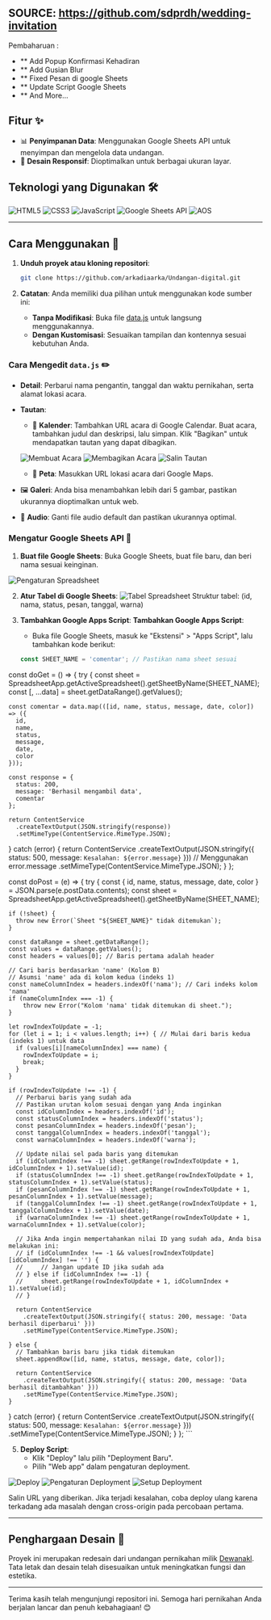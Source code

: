 ## SOURCE: https://github.com/sdprdh/wedding-invitation 

Pembaharuan :
- ** Add Popup Konfirmasi Kehadiran
- ** Add Gusian Blur
- ** Fixed Pesan di google Sheets
- ** Update Script Google Sheets
- ** And More...

## Fitur ✨
- 📊 **Penyimpanan Data**: Menggunakan Google Sheets API untuk menyimpan dan mengelola data undangan.
- 📱 **Desain Responsif**: Dioptimalkan untuk berbagai ukuran layar.

## Teknologi yang Digunakan 🛠️

![HTML5](https://img.shields.io/badge/HTML5-E34F26?style=flat&logo=html5&logoColor=white)
![CSS3](https://img.shields.io/badge/CSS3-1572B6?style=flat&logo=css3&logoColor=white)
![JavaScript](https://img.shields.io/badge/JavaScript-F7DF1E?style=flat&logo=javascript&logoColor=black)
![Google Sheets API](https://img.shields.io/badge/Google%20Sheets%20API-34A853?style=flat&logo=googlesheets&logoColor=white)
![AOS](https://img.shields.io/badge/AOS-Animate%20On%20Scroll-38B2AC?style=flat)

---

## Cara Menggunakan 🚀

1. **Unduh proyek atau kloning repositori**:
    ```bash
    git clone https://github.com/arkadiaarka/Undangan-digital.git
    ```

2. **Catatan**: Anda memiliki dua pilihan untuk menggunakan kode sumber ini:
    - **Tanpa Modifikasi**: Buka file [data.js](https://github.com/arkadiaarka/Undangan-digital/blob/main/src/assets/data/data.js) untuk langsung menggunakannya.
    - **Dengan Kustomisasi**: Sesuaikan tampilan dan kontennya sesuai kebutuhan Anda.

### Cara Mengedit `data.js` ✏️

- **Detail**: Perbarui nama pengantin, tanggal dan waktu pernikahan, serta alamat lokasi acara.
- **Tautan**:
    - 📅 **Kalender**: Tambahkan URL acara di Google Calendar. Buat acara, tambahkan judul dan deskripsi, lalu simpan. Klik "Bagikan" untuk mendapatkan tautan yang dapat dibagikan.

  ![Membuat Acara](src/assets/images/readme1.png)
  ![Membagikan Acara](src/assets/images/readme2.png)
  ![Salin Tautan](src/assets/images/readme3.png)

    - 📍 **Peta**: Masukkan URL lokasi acara dari Google Maps.
- 🖼️ **Galeri**: Anda bisa menambahkan lebih dari 5 gambar, pastikan ukurannya dioptimalkan untuk web.
- 🎵 **Audio**: Ganti file audio default dan pastikan ukurannya optimal.

### Mengatur Google Sheets API 📜

1. **Buat file Google Sheets**: Buka Google Sheets, buat file baru, dan beri nama sesuai keinginan.

![Pengaturan Spreadsheet](src/assets/images/readme4.png)

2. **Atur Tabel di Google Sheets**:
   ![Tabel Spreadsheet](src/assets/images/readme5.png)
   Struktur tabel: (id, nama, status, pesan, tanggal, warna)

4. **Tambahkan Google Apps Script**:
     **Tambahkan Google Apps Script**:
    - Buka file Google Sheets, masuk ke "Ekstensi" > "Apps Script", lalu tambahkan kode berikut:

    ```javascript
    const SHEET_NAME = 'comentar'; // Pastikan nama sheet sesuai

const doGet = () => {
  try {
    const sheet = SpreadsheetApp.getActiveSpreadsheet().getSheetByName(SHEET_NAME);
    const [, ...data] = sheet.getDataRange().getValues();

    const comentar = data.map(([id, name, status, message, date, color]) => ({
      id,
      name,
      status,
      message,
      date,
      color
    }));

    const response = {
      status: 200,
      message: 'Berhasil mengambil data',
      comentar
    };

    return ContentService
      .createTextOutput(JSON.stringify(response))
      .setMimeType(ContentService.MimeType.JSON);
  } catch (error) {
    return ContentService
      .createTextOutput(JSON.stringify({ status: 500, message: `Kesalahan: ${error.message}` })) // Menggunakan error.message
      .setMimeType(ContentService.MimeType.JSON);
  }
};

const doPost = (e) => {
  try {
    const { id, name, status, message, date, color } = JSON.parse(e.postData.contents);
    const sheet = SpreadsheetApp.getActiveSpreadsheet().getSheetByName(SHEET_NAME);

    if (!sheet) {
      throw new Error(`Sheet "${SHEET_NAME}" tidak ditemukan`);
    }

    const dataRange = sheet.getDataRange();
    const values = dataRange.getValues();
    const headers = values[0]; // Baris pertama adalah header

    // Cari baris berdasarkan 'name' (Kolom B)
    // Asumsi 'name' ada di kolom kedua (indeks 1)
    const nameColumnIndex = headers.indexOf('nama'); // Cari indeks kolom 'nama'
    if (nameColumnIndex === -1) {
        throw new Error("Kolom 'nama' tidak ditemukan di sheet.");
    }

    let rowIndexToUpdate = -1;
    for (let i = 1; i < values.length; i++) { // Mulai dari baris kedua (indeks 1) untuk data
      if (values[i][nameColumnIndex] === name) {
        rowIndexToUpdate = i;
        break;
      }
    }

    if (rowIndexToUpdate !== -1) {
      // Perbarui baris yang sudah ada
      // Pastikan urutan kolom sesuai dengan yang Anda inginkan
      const idColumnIndex = headers.indexOf('id');
      const statusColumnIndex = headers.indexOf('status');
      const pesanColumnIndex = headers.indexOf('pesan');
      const tanggalColumnIndex = headers.indexOf('tanggal');
      const warnaColumnIndex = headers.indexOf('warna');

      // Update nilai sel pada baris yang ditemukan
      if (idColumnIndex !== -1) sheet.getRange(rowIndexToUpdate + 1, idColumnIndex + 1).setValue(id);
      if (statusColumnIndex !== -1) sheet.getRange(rowIndexToUpdate + 1, statusColumnIndex + 1).setValue(status);
      if (pesanColumnIndex !== -1) sheet.getRange(rowIndexToUpdate + 1, pesanColumnIndex + 1).setValue(message);
      if (tanggalColumnIndex !== -1) sheet.getRange(rowIndexToUpdate + 1, tanggalColumnIndex + 1).setValue(date);
      if (warnaColumnIndex !== -1) sheet.getRange(rowIndexToUpdate + 1, warnaColumnIndex + 1).setValue(color);
      
      // Jika Anda ingin mempertahankan nilai ID yang sudah ada, Anda bisa melakukan ini:
      // if (idColumnIndex !== -1 && values[rowIndexToUpdate][idColumnIndex] !== '') {
      //     // Jangan update ID jika sudah ada
      // } else if (idColumnIndex !== -1) {
      //     sheet.getRange(rowIndexToUpdate + 1, idColumnIndex + 1).setValue(id);
      // }

      return ContentService
        .createTextOutput(JSON.stringify({ status: 200, message: 'Data berhasil diperbarui' }))
        .setMimeType(ContentService.MimeType.JSON);

    } else {
      // Tambahkan baris baru jika tidak ditemukan
      sheet.appendRow([id, name, status, message, date, color]);

      return ContentService
        .createTextOutput(JSON.stringify({ status: 200, message: 'Data berhasil ditambahkan' }))
        .setMimeType(ContentService.MimeType.JSON);
    }

  } catch (error) {
    return ContentService
      .createTextOutput(JSON.stringify({ status: 500, message: `Kesalahan: ${error.message}` }))
      .setMimeType(ContentService.MimeType.JSON);
  }
};
    ```

5. **Deploy Script**:
    - Klik "Deploy" lalu pilih "Deployment Baru".
    - Pilih "Web app" dalam pengaturan deployment.

![Deploy](src/assets/images/readme8.png)
![Pengaturan Deployment](src/assets/images/readme7.png)
![Setup Deployment](src/assets/images/readme6.png)

Salin URL yang diberikan. Jika terjadi kesalahan, coba deploy ulang karena terkadang ada masalah dengan cross-origin pada percobaan pertama.

---

## Penghargaan Desain 🎨

Proyek ini merupakan redesain dari undangan pernikahan milik [Dewanakl](https://github.com/dewanakl). Tata letak dan desain telah disesuaikan untuk meningkatkan fungsi dan estetika.

---

Terima kasih telah mengunjungi repositori ini. Semoga hari pernikahan Anda berjalan lancar dan penuh kebahagiaan! 😊
